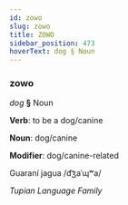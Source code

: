 ```yaml
---
id: zowo
slug: zowo
title: ZOWO
sidebar_position: 473
hoverText: dog § Noun
---
```


### zowo

*dog* **§** Noun

**Verb**: to be a dog/canine

**Noun**: dog/canine

**Modifier**: dog/canine-related

Guaraní jagua /d͡ʒaˈɰʷa/

*Tupian Language Family*